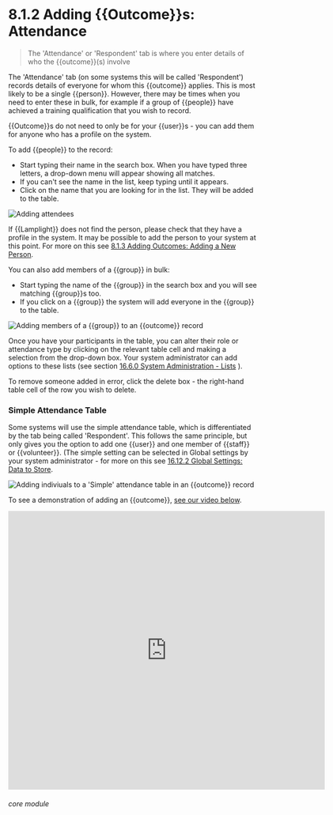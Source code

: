 # 8.1.2 <i class="fas fa-trophy"></i> Adding {{Outcome}}s: Attendance

> The 'Attendance' or 'Respondent' tab is where you enter details of who the {{outcome}}(s) involve



The 'Attendance' tab (on some systems this will be called 'Respondent') records details of everyone for whom this {{outcome}} applies.  This is most likely to be a single {{person}}. However, there may be times when you need to enter these in bulk, for example if a group of {{people}} have achieved a training qualification that you wish to record. 

{{Outcome}}s do not need to only be for your {{user}}s - you can add them for anyone who has a profile on the system. 

To add {{people}} to the record:

- Start typing their name in the search box. When you have typed three letters, a drop-down menu will appear showing all matches. 
- If you can't see the name in the list, keep typing until it appears. 
- Click on the name that you are looking for in the list. They will be added to the table.

![Adding attendees](76a.png)

If {{Lamplight}} does not find the person, please check that they have a profile in the system. It may be possible to add the person to your system at this point. For more on this see [8.1.3 Adding Outcomes: Adding a New Person](/help/index/p/8.1.3).


You can also add members of a {{group}} in bulk: 

- Start typing the name of the {{group}} in the search box and you will see matching {{group}}s too. 
- If you click on a {{group}} the system will add everyone in the {{group}} to the table.

![Adding members of a {{group}} to an {{outcome}} record](8.1.2a.png)

Once you have your participants in the table, you can alter their role or attendance type by clicking on the relevant table cell and making a selection from the drop-down box. Your system administrator can add options to these lists (see section [16.6.0  System Administration - Lists](/help/index/p/16.6.0) ).

To remove someone added in error, click the delete box - the right-hand table cell of the row you wish to delete. 

### Simple Attendance Table
Some systems will use the simple attendance table, which is differentiated by the tab being called 'Respondent'.  This follows the same principle, but only gives you the option to add one {{user}} and one member of {{staff}} or {{volunteer}}.  (The simple setting can be selected in Global settings by your system administrator - for more on this see [16.12.2 Global Settings: Data to Store](/help/index/p/16.12.2). 

![Adding indiviuals to a 'Simple' attendance table in an {{outcome}} record](1209a.png)

To see a demonstration of adding an {{outcome}}, [see our video below](/help/index/p/15.5.1).

<iframe src="https://player.vimeo.com/video/282332458" width="640" height="564" frameborder="0" allow="autoplay; fullscreen" allowfullscreen></iframe>


###### core module

